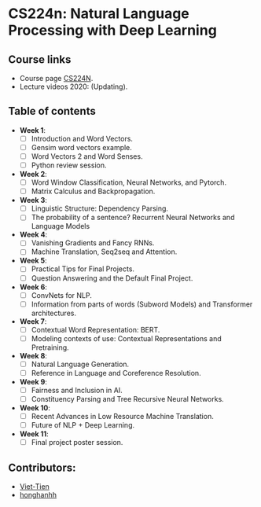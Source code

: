 # __CS224n: Natural Language Processing with Deep Learning__

## Course links

- Course page [CS224N](http://web.stanford.edu/class/cs224n/).
- Lecture videos 2020: (Updating).

## Table of contents

- __Week 1__: 
    - [ ] Introduction and Word Vectors.
    - [ ] Gensim word vectors example.
    - [ ] Word Vectors 2 and Word Senses.
    - [ ] Python review session.
- __Week 2__:
    - [ ] Word Window Classification, Neural Networks, and Pytorch.
    - [ ] Matrix Calculus and Backpropagation.
- __Week 3__:
    - [ ] Linguistic Structure: Dependency Parsing.
    - [ ] The probability of a sentence? Recurrent Neural Networks and Language Models 
- __Week 4__:
    - [ ] Vanishing Gradients and Fancy RNNs.
    - [ ] Machine Translation, Seq2seq and Attention.
- __Week 5__:
    - [ ] Practical Tips for Final Projects.
    - [ ] Question Answering and the Default Final Project.
- __Week 6__:
    - [ ] ConvNets for NLP.
    - [ ] Information from parts of words (Subword Models) and Transformer architectures.
- __Week 7__:
    - [ ] Contextual Word Representation: BERT.
    - [ ] Modeling contexts of use: Contextual Representations and Pretraining.
- __Week 8__:
    - [ ] Natural Language Generation.
    - [ ] Reference in Language and Coreference Resolution.
- __Week 9__:
    - [ ] Fairness and Inclusion in AI.
    - [ ] Constituency Parsing and Tree Recursive Neural Networks.
- __Week 10__:
    - [ ] Recent Advances in Low Resource Machine Translation.
    - [ ] Future of NLP + Deep Learning.
- __Week 11__:
    - [ ] Final project poster session.

## Contributors:

- [Viet-Tien](https://github.com/tiena2cva)
- [honghanhh](https://github.com/honghanhh)

